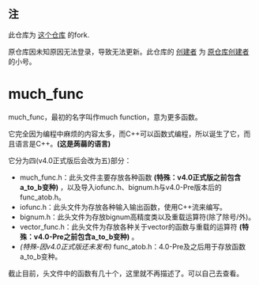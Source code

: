 ## 注
此仓库为 [这个仓库](https://github.com/YiskyGame/much_func) 的fork.

原仓库因未知原因无法登录，导致无法更新。此仓库的 [创建者](https://github.com/Yisky-Game) 为 [原仓库创建者](https://github.com/YiskyGame) 的小号。
# much_func
much_func，最初的名字叫作much function，意为更多函数。

它完全因为编程中麻烦的内容太多，而C++可以函数式编程，所以诞生了它，而且语言是C++。**(这是蒟蒻的语言)**

它分为四(v4.0正式版后会改为五)部分：

+ much_func.h：此头文件主要存放各种函数 **(特殊：v4.0正式版之前包含a_to_b变种)** ，以及导入iofunc.h、bignum.h与v4.0-Pre版本后的func_atob.h。
+ iofunc.h：此头文件为存放各种输入输出函数，使用C++流来编写。
+ bignum.h：此头文件为存放bignum高精度类以及重载运算符(除了除号/外)。
+ vector_func.h：此头文件为存放各种关于vector的函数与重载的运算符 **(特殊：v4.0-Pre之前包含a_to_b变种)** 。
+ _(特殊-因v4.0正式版还未发布)_ func_atob.h：4.0-Pre及之后用于存放函数a_to_b变种。

截止目前，头文件中的函数有几十个，这里就不再描述了。可以自己去查看。
